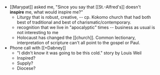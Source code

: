- [[Marypat]] asked me, "Since you say that [[St.-Alfred's]] doesn't **inspire** me, what would inspire me?"
	- Liturgy that is robust, creative, -- cp. Kokomo church that had both best of traditional and best of charismatic/contemporary.
	- recognition that we live in "apocalyptic" times -- business as usual is not interesting to me
	- Holocaust has changed the [[church]]. Common lectionary, interpretation of scripture can't all point to the gospel or Paul.
- Phone call with [[+Dabney]]
	- "I didn't know it was going to be this cold." story by Louis Weil
	- Inspired?
	- Supply?
	- Diocese?